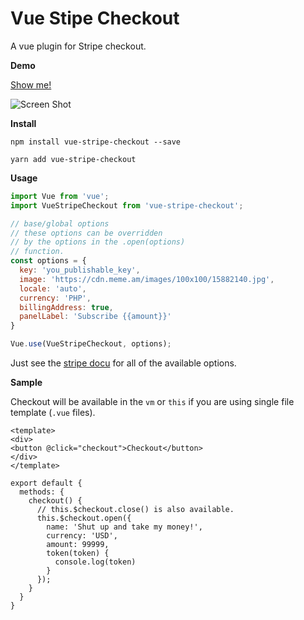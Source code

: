 # Vue Stipe Checkout

A vue plugin for Stripe checkout.

**Demo**

[Show me!](https://jofftiquez.github.io/vue-stripe-checkout/)

![Screen Shot](https://i.imgur.com/O1O0kI4.png)

**Install**

`npm install vue-stripe-checkout --save`

`yarn add vue-stripe-checkout`

**Usage**

```javascript
import Vue from 'vue';
import VueStripeCheckout from 'vue-stripe-checkout';

// base/global options
// these options can be overridden 
// by the options in the .open(options) 
// function.
const options = {
  key: 'you_publishable_key',
  image: 'https://cdn.meme.am/images/100x100/15882140.jpg',
  locale: 'auto',
  currency: 'PHP',
  billingAddress: true,
  panelLabel: 'Subscribe {{amount}}'
}

Vue.use(VueStripeCheckout, options);
```

Just see the [stripe docu](https://stripe.com/docs/checkout#integration-simple-options) for all of the available options.

**Sample**

Checkout will be available in the `vm` or `this` if you are using single file template (`.vue` files).

```
<template>
<div>
<button @click="checkout">Checkout</button>
</div>
</template>

export default {
  methods: {
    checkout() {
      // this.$checkout.close() is also available.
      this.$checkout.open({
        name: 'Shut up and take my money!',
        currency: 'USD',
        amount: 99999,
        token(token) {
          console.log(token)
        } 
      });
    }
  }
}
```